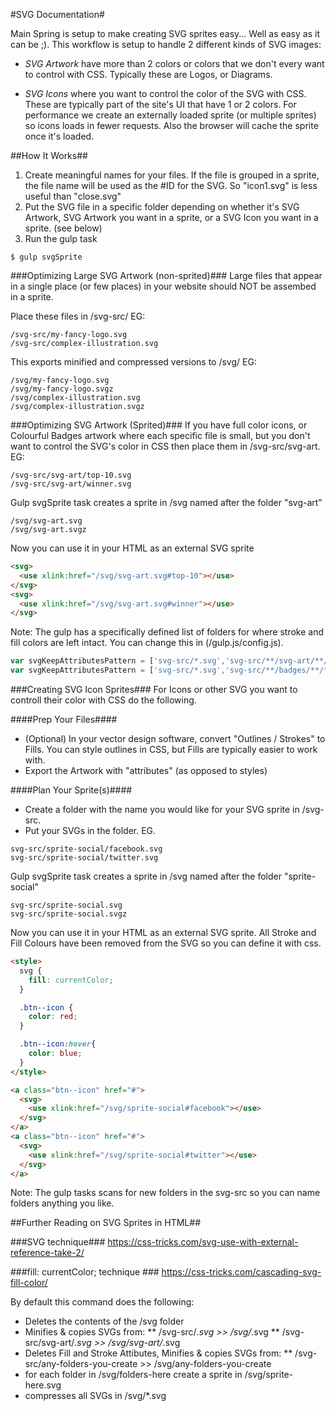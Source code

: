 #SVG Documentation#

Main Spring is setup to make creating SVG sprites easy... Well as easy as it can be ;). This workflow is setup to handle 2 different kinds of SVG images:

* _SVG Artwork_ have more than 2 colors or colors that we don't every want to control with CSS. Typically these are Logos, or Diagrams.

* _SVG Icons_ where you want to control the color of the SVG with CSS. These are typically part of the site's UI that have 1 or 2 colors. For performance we create an externally loaded sprite (or multiple sprites) so icons loads in fewer requests. Also the browser will cache the sprite once it's loaded.

##How It Works##

1. Create meaningful names for your files. If the file is grouped in a sprite, the file name will be used as the #ID for the SVG. So "icon1.svg" is less useful than "close.svg"
2. Put the SVG file in a specific folder depending on whether it's SVG Artwork, SVG Artwork you want in a sprite, or a SVG Icon you want in a sprite. (see below)
3. Run the gulp task
```
$ gulp svgSprite
```

###Optimizing Large SVG Artwork (non-sprited)###
Large files that appear in a single place (or few places) in your website should NOT be assembed in a sprite.

Place these files in /svg-src/ EG:
```
/svg-src/my-fancy-logo.svg
/svg-src/complex-illustration.svg
```
This exports minified and compressed versions to /svg/ EG:
```
/svg/my-fancy-logo.svg
/svg/my-fancy-logo.svgz
/svg/complex-illustration.svg
/svg/complex-illustration.svgz
```

###Optimizing SVG Artwork (Sprited)###
If you have full color icons, or Colourful Badges artwork where each specific file is small, but you don't want to control the SVG's color in CSS then place them in /svg-src/svg-art. EG:
```
/svg-src/svg-art/top-10.svg
/svg-src/svg-art/winner.svg
```
Gulp svgSprite task creates a sprite in /svg named after the folder "svg-art"
```
/svg/svg-art.svg
/svg/svg-art.svgz
```
Now you can use it in your HTML as an external SVG sprite
```html
<svg>
  <use xlink:href="/svg/svg-art.svg#top-10"></use>
</svg>
<svg>
  <use xlink:href="/svg/svg-art.svg#winner"></use>
</svg>
```
Note: The gulp has a specifically defined list of folders for where stroke and fill colors are left intact. You can change this in (/gulp.js/config.js).

```js
var svgKeepAttributesPattern = ['svg-src/*.svg','svg-src/**/svg-art/**/*.svg'];// Default
var svgKeepAttributesPattern = ['svg-src/*.svg','svg-src/**/badges/**/*.svg'];// Removed 'svg-art' added 'badges'

```

###Creating SVG Icon Sprites###
For Icons or other SVG you want to controll their color with CSS do the following.

####Prep Your Files####
* (Optional) In your vector design software, convert "Outlines / Strokes" to Fills. You can style outlines in CSS, but Fills are typically easier to work with.
* Export the Artwork with "attributes" (as opposed to styles)

####Plan Your Sprite(s)####
* Create a folder with the name you would like for your SVG sprite in /svg-src.
* Put your SVGs in the folder. EG.
```
svg-src/sprite-social/facebook.svg
svg-src/sprite-social/twitter.svg
```
Gulp svgSprite task creates a sprite in /svg named after the folder "sprite-social"
```
svg-src/sprite-social.svg
svg-src/sprite-social.svgz
```
Now you can use it in your HTML as an external SVG sprite. All Stroke and Fill Colours have been removed from the SVG so you can define it with css.

```html
<style>
  svg {
    fill: currentColor;
  }

  .btn--icon {
    color: red;
  }

  .btn--icon:hover{
    color: blue;
  }
</style>

<a class="btn--icon" href="#">
  <svg>
    <use xlink:href="/svg/sprite-social#facebook"></use>
  </svg>
</a>
<a class="btn--icon" href="#">
  <svg>
    <use xlink:href="/svg/sprite-social#twitter"></use>
  </svg>
</a>
```

Note: The gulp tasks scans for new folders in the svg-src so you can name folders anything you like.

##Further Reading on SVG Sprites in HTML##

###SVG <use> technique###
https://css-tricks.com/svg-use-with-external-reference-take-2/

###fill: currentColor; technique ###
https://css-tricks.com/cascading-svg-fill-color/

By default this command does the following:

* Deletes the contents of the /svg folder
* Minifies & copies SVGs from:
** /svg-src/*.svg >> /svg/*.svg
** /svg-src/svg-art/*.svg >> /svg/svg-art/*.svg
* Deletes Fill and Stroke Attibutes, Minifies & copies SVGs from:
** /svg-src/any-folders-you-create >> /svg/any-folders-you-create
* for each folder in /svg/folders-here create a sprite in /svg/sprite-here.svg
* compresses all SVGs in /svg/*.svg
